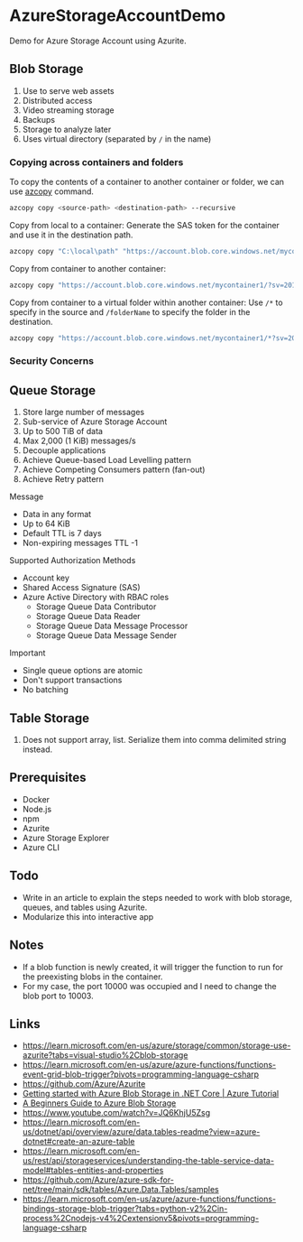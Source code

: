 # AzureStorageAccountDemo

Demo for Azure Storage Account using Azurite.

## Blob Storage

1. Use to serve web assets
1. Distributed access
1. Video streaming storage
1. Backups
1. Storage to analyze later
1. Uses virtual directory (separated by `/` in the name)

### Copying across containers and folders

To copy the contents of a container to another container or folder, we can use [azcopy](https://github.com/Azure/azure-storage-azcopy) command. 

```bash
azcopy copy <source-path> <destination-path> --recursive
```

Copy from local to a container: Generate the SAS token for the container and use it in the destination path.

```bash
azcopy copy "C:\local\path" "https://account.blob.core.windows.net/mycontainer1/?sv=2018-03-28&ss=bjqt&srt=sco&sp=rwddgcup&se=2019-05-01T05:01:17Z&st=2019-04-30T21:01:17Z&spr=https&sig=MGCXiyEzbtttkr3ewJIh2AR8KrghSy1DGM9ovN734bQF4%3D" --recursive=true
```

Copy from container to another container:

```bash
azcopy copy "https://account.blob.core.windows.net/mycontainer1/?sv=2018-03-28&ss=bjqt&srt=sco&sp=rwddgcup&se=2019-05-01T05:01:17Z&st=2019-04-30T21:01:17Z&spr=https&sig=MGCXiyEzbtttkr3ewJIh2AR8KrghSy1DGM9ovN734bQF4%3D" "https://account.blob.core.windows.net/mycontainer2/?sv=2018-03-28&ss=bjqt&srt=sco&sp=rwddgcup&se=2019-05-01T05:01:17Z&st=2019-04-30T21:01:17Z&spr=https&sig=MGCXiyEzbtttkr3ewJIh2AR8KrghSy1DGM9ovN734bQF4%3D" --recursive=true
```

Copy from container to a virtual folder within another container: Use `/*` to specify in the source and `/folderName` to specify the folder in the destination.

```bash
azcopy copy "https://account.blob.core.windows.net/mycontainer1/*?sv=2018-03-28&ss=bjqt&srt=sco&sp=rwddgcup&se=2019-05-01T05:01:17Z&st=2019-04-30T21:01:17Z&spr=https&sig=MGCXiyEzbtttkr3ewJIh2AR8KrghSy1DGM9ovN734bQF4%3D" "https://account.blob.core.windows.net/mycontainer2/myfolder1?sv=2018-03-28&ss=bjqt&srt=sco&sp=rwddgcup&se=2019-05-01T05:01:17Z&st=2019-04-30T21:01:17Z&spr=https&sig=MGCXiyEzbtttkr3ewJIh2AR8KrghSy1DGM9ovN734bQF4%3D" --recursive=true
```

### Security Concerns

## Queue Storage

1. Store large number of messages
1. Sub-service of Azure Storage Account
1. Up to 500 TiB of data
1. Max 2,000 (1 KiB) messages/s
1. Decouple applications
1. Achieve Queue-based Load Levelling pattern
1. Achieve Competing Consumers pattern (fan-out)
1. Achieve Retry pattern

Message
- Data in any format
- Up to 64 KiB
- Default TTL is 7 days
- Non-expiring messages TTL -1

Supported Authorization Methods
- Account key
- Shared Access Signature (SAS)
- Azure Active Directory with RBAC roles
  - Storage Queue Data Contributor
  - Storage Queue Data Reader
  - Storage Queue Data Message Processor
  - Storage Queue Data Message Sender

Important
- Single queue options are atomic
- Don't support transactions
- No batching

## Table Storage

1. Does not support array, list. Serialize them into comma delimited string instead.

## Prerequisites

- Docker
- Node.js
- npm
- Azurite
- Azure Storage Explorer
- Azure CLI

## Todo

- Write in an article to explain the steps needed to work with blob storage, queues, and tables using Azurite.
- Modularize this into interactive app

## Notes

- If a blob function is newly created, it will trigger the function to run for the preexisting blobs in the container.
- For my case, the port 10000 was occupied and I need to change the blob port to 10003.

## Links

- https://learn.microsoft.com/en-us/azure/storage/common/storage-use-azurite?tabs=visual-studio%2Cblob-storage
- https://learn.microsoft.com/en-us/azure/azure-functions/functions-event-grid-blob-trigger?pivots=programming-language-csharp
- https://github.com/Azure/Azurite
- [Getting started with Azure Blob Storage in .NET Core | Azure Tutorial](https://www.youtube.com/watch?v=9ZpMpf9dNDA)
- [A Beginners Guide to Azure Blob Storage](https://www.youtube.com/watch?v=ah1XqItWkuc)
- https://www.youtube.com/watch?v=JQ6KhjU5Zsg
- https://learn.microsoft.com/en-us/dotnet/api/overview/azure/data.tables-readme?view=azure-dotnet#create-an-azure-table
- https://learn.microsoft.com/en-us/rest/api/storageservices/understanding-the-table-service-data-model#tables-entities-and-properties
- https://github.com/Azure/azure-sdk-for-net/tree/main/sdk/tables/Azure.Data.Tables/samples
- https://learn.microsoft.com/en-us/azure/azure-functions/functions-bindings-storage-blob-trigger?tabs=python-v2%2Cin-process%2Cnodejs-v4%2Cextensionv5&pivots=programming-language-csharp
